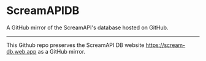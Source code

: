 # ScreamAPIDB
A GitHub mirror of the ScreamAPI's database hosted on GitHub.

---

This Github repo preserves the ScreamAPI DB website https://scream-db.web.app as a GitHub mirror.
